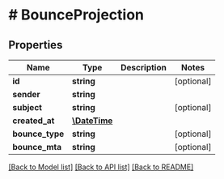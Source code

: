 # # BounceProjection

## Properties

Name | Type | Description | Notes
------------ | ------------- | ------------- | -------------
**id** | **string** |  | [optional] 
**sender** | **string** |  | 
**subject** | **string** |  | [optional] 
**created_at** | [**\DateTime**](\DateTime) |  | 
**bounce_type** | **string** |  | [optional] 
**bounce_mta** | **string** |  | [optional] 

[[Back to Model list]](../../README#documentation-for-models) [[Back to API list]](../../README#documentation-for-api-endpoints) [[Back to README]](../../README)


